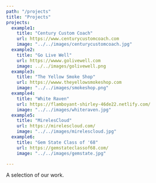 ```yaml
---
path: "/projects"
title: "Projects"
projects:
  example1:
    title: "Century Custom Coach"
    url: https://www.centurycustomcoach.com
    image: "../../images/centurycustomcoach.jpg"
  example2:
    title: "Go Live Well"
    url: https://wwww.golivewell.com
    image: ../../images/golivewell.png
  example3:
    title: "The Yellow Smoke Shop"
    url: https://wwww.theyellowsmokeshop.com
    image: "../../images/smokeshop.png"
  example4:
    title: "White Raven"
    url: https://flamboyant-shirley-46de22.netlify.com/
    image: "../../images/whiteraven.jpg"
  example5:
    title: "MirelesCloud"
    url: https://mirelescloud.com/
    image: "../../images/mirelescloud.jpg"
  example6:
    title: "Gem State Class of '68"
    url: https://gemstateclassof68.com/
    image: "../../images/gemstate.jpg"

---
```


A selection of our work.
